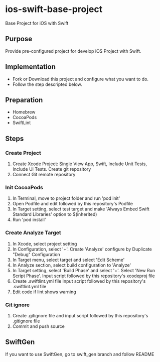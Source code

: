 # ios-swift-base-project
Base Project for iOS with Swift

## Purpose
Provide pre-configured project for develop iOS Project with Swift.

## Implementation
* Fork or Download this project and configure what you want to do.
* Follow the step descripted below.

## Preparation

* Homebrew
* CocoaPods
* SwiftLint

## Steps

### Create Project

1. Create Xcode Project: Single View App, Swift, Include Unit Tests, Include UI Tests. Create git repository
2. Connect Git remote repository

### Init CocoaPods

1. In Terminal, move to project folder and run 'pod init'
2. Open Podfile and edit followed by this repository's Podfile
3. In Target setting, select test target and make 'Always Embed Swift Standard Libraries' option to $(inherited)
4. Run 'pod install'

### Create Analyze Target

1. In Xcode, select project setting
2. In Configuration, select '+'. Create 'Analyze' configure by Duplicate "Debug" Configuration
3. In Target menu, select target and select 'Edit Scheme'
4. In Analyze section, select build configuration to 'Analyze'
5. In Target setting, select 'Build Phase' and select '+'. Select 'New Run Script Phase'. Input script followed by this repository's xcodeproj file
6. Create .swiftlint.yml file Input script followed by this repository's .swiftlint.yml file
7. Edit code if lint shows warning

### Git ignore

1. Create .gitignore file and input script followed by this repository's .gitignore file
2. Commit and push source

## SwiftGen
If you want to use SwiftGen, go to swift_gen branch and follow README
